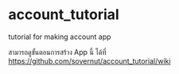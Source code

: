 # account_tutorial
tutorial for making account app

สามารถดูขั้นตอนการสร้าง App นี้ ได้ที่ https://github.com/sovernut/account_tutorial/wiki
